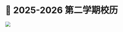 # 📅 2025-2026 第二学期校历

![](https://cdn.jsdelivr.net/gh/PhoenixTechProject/BNBUHandbook/docs/assets/calendar/S2ofAY2025-26.jpg)